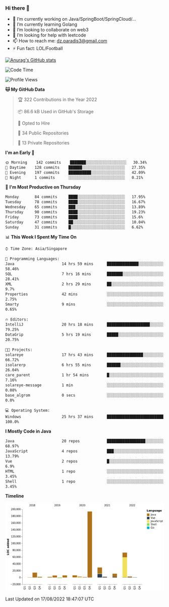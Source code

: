 ### Hi there 👋

- 🔭 I’m currently working on Java/SpringBoot/SpringCloud/...
- 🌱 I’m currently learning Golang
- 👯 I’m looking to collaborate on web3
- 🤔 I’m looking for help with leetcode
- 📫 How to reach me: dz.paradis3@gmail.com
- ⚡ Fun fact: LOL/Football

[![Anurag's GitHub stats](https://github-readme-stats.vercel.app/api?username=xiumu2017&show_icons=true&theme=radical)](https://github.com/anuraghazra/github-readme-stats)

<!--
**xiumu2017/xiumu2017** is a ✨ _special_ ✨ repository because its `README.md` (this file) appears on your GitHub profile.

Here are some ideas to get you started:

- 🔭 I’m currently working on ...
- 🌱 I’m currently learning ...
- 👯 I’m looking to collaborate on ...
- 🤔 I’m looking for help with ...
- 💬 Ask me about ...
- 📫 How to reach me: ...
- 😄 Pronouns: ...
- ⚡ Fun fact: ...
-->

<!--START_SECTION:waka-->
![Code Time](http://img.shields.io/badge/Code%20Time-524%20hrs%2022%20mins-blue)

![Profile Views](http://img.shields.io/badge/Profile%20Views-0-blue)

**🐱 My GitHub Data** 

> 🏆 322 Contributions in the Year 2022
 > 
> 📦 86.6 kB Used in GitHub's Storage 
 > 
> 💼 Opted to Hire
 > 
> 📜 34 Public Repositories 
 > 
> 🔑 13 Private Repositories  
 > 
**I'm an Early 🐤** 

```text
🌞 Morning    142 commits    ███████░░░░░░░░░░░░░░░░░░   30.34% 
🌆 Daytime    128 commits    ██████░░░░░░░░░░░░░░░░░░░   27.35% 
🌃 Evening    197 commits    ██████████░░░░░░░░░░░░░░░   42.09% 
🌙 Night      1 commits      ░░░░░░░░░░░░░░░░░░░░░░░░░   0.21%

```
📅 **I'm Most Productive on Thursday** 

```text
Monday       84 commits     ████░░░░░░░░░░░░░░░░░░░░░   17.95% 
Tuesday      78 commits     ████░░░░░░░░░░░░░░░░░░░░░   16.67% 
Wednesday    65 commits     ███░░░░░░░░░░░░░░░░░░░░░░   13.89% 
Thursday     90 commits     ████░░░░░░░░░░░░░░░░░░░░░   19.23% 
Friday       73 commits     ████░░░░░░░░░░░░░░░░░░░░░   15.6% 
Saturday     47 commits     ██░░░░░░░░░░░░░░░░░░░░░░░   10.04% 
Sunday       31 commits     █░░░░░░░░░░░░░░░░░░░░░░░░   6.62%

```


📊 **This Week I Spent My Time On** 

```text
⌚︎ Time Zone: Asia/Singapore

💬 Programming Languages: 
Java                     14 hrs 59 mins      ██████████████░░░░░░░░░░░   58.46% 
SQL                      7 hrs 16 mins       ███████░░░░░░░░░░░░░░░░░░   28.41% 
XML                      2 hrs 29 mins       ██░░░░░░░░░░░░░░░░░░░░░░░   9.7% 
Properties               42 mins             ░░░░░░░░░░░░░░░░░░░░░░░░░   2.75% 
Smarty                   9 mins              ░░░░░░░░░░░░░░░░░░░░░░░░░   0.65%

🔥 Editors: 
IntelliJ                 20 hrs 18 mins      ███████████████████░░░░░░   79.25% 
DataGrip                 5 hrs 19 mins       █████░░░░░░░░░░░░░░░░░░░░   20.75%

🐱‍💻 Projects: 
solareye                 17 hrs 43 mins      ████████████████░░░░░░░░░   66.72% 
isolarerp                6 hrs 55 mins       ██████░░░░░░░░░░░░░░░░░░░   26.04% 
care_parent              1 hr 54 mins        █░░░░░░░░░░░░░░░░░░░░░░░░   7.16% 
solareye-message         1 min               ░░░░░░░░░░░░░░░░░░░░░░░░░   0.08% 
base_algrom              0 secs              ░░░░░░░░░░░░░░░░░░░░░░░░░   0.0%

💻 Operating System: 
Windows                  25 hrs 37 mins      █████████████████████████   100.0%

```

**I Mostly Code in Java** 

```text
Java                     20 repos            █████████████████░░░░░░░░   68.97% 
JavaScript               4 repos             ███░░░░░░░░░░░░░░░░░░░░░░   13.79% 
Vue                      2 repos             █░░░░░░░░░░░░░░░░░░░░░░░░   6.9% 
HTML                     1 repo              ░░░░░░░░░░░░░░░░░░░░░░░░░   3.45% 
Shell                    1 repo              ░░░░░░░░░░░░░░░░░░░░░░░░░   3.45%

```


**Timeline**

![Chart not found](https://raw.githubusercontent.com/xiumu2017/xiumu2017/main/charts/bar_graph.png) 


 Last Updated on 17/08/2022 18:47:07 UTC
<!--END_SECTION:waka-->
